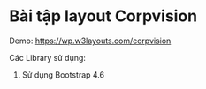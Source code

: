 # Bài tập layout Corpvision

Demo: https://wp.w3layouts.com/corpvision

Các Library sử dụng:

1. Sử dụng Bootstrap 4.6
